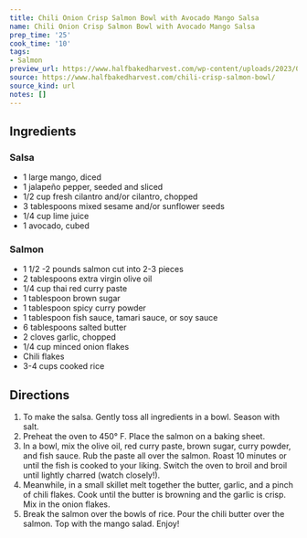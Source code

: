 ```yaml
---
title: Chili Onion Crisp Salmon Bowl with Avocado Mango Salsa
name: Chili Onion Crisp Salmon Bowl with Avocado Mango Salsa
prep_time: '25'
cook_time: '10'
tags:
- Salmon
preview_url: https://www.halfbakedharvest.com/wp-content/uploads/2023/04/Chili-Crisp-Salmon-Bowl-with-Avocado-Mango-Salsa-8.jpg
source: https://www.halfbakedharvest.com/chili-crisp-salmon-bowl/
source_kind: url
notes: []
---
```


## Ingredients
### Salsa 
- 1  large mango, diced
- 1  jalapeño pepper, seeded and sliced
- 1/2 cup fresh cilantro and/or cilantro, chopped
- 3 tablespoons mixed sesame and/or sunflower seeds
- 1/4 cup lime juice
- 1  avocado, cubed

### Salmon
- 1 1/2 -2 pounds salmon cut into 2-3 pieces
- 2 tablespoons extra virgin olive oil
- 1/4 cup thai red curry paste
- 1 tablespoon brown sugar
- 1 tablespoon spicy curry powder
- 1 tablespoon fish sauce, tamari sauce, or soy sauce
- 6 tablespoons salted butter
- 2 cloves garlic, chopped
- 1/4 cup minced onion flakes
- Chili flakes
- 3-4 cups cooked rice


## Directions
1. To make the salsa. Gently toss all ingredients in a bowl. Season with salt.
2. Preheat the oven to 450° F. Place the salmon on a baking sheet.
3. In a bowl, mix the olive oil, red curry paste, brown sugar, curry powder, and fish sauce. Rub the paste all over the salmon. Roast 10 minutes or until the fish is cooked to your liking. Switch the oven to broil and broil until lightly charred (watch closely!).
4. Meanwhile, in a small skillet melt together the butter, garlic, and a pinch of chili flakes. Cook until the butter is browning and the garlic is crisp. Mix in the onion flakes.
5. Break the salmon over the bowls of rice. Pour the chili butter over the salmon. Top with the mango salad. Enjoy!
